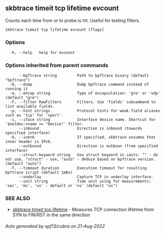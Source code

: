 ## skbtrace timeit tcp lifetime evcount

Counts each time from or to probe is hit. Useful for testing filters.

```
skbtrace timeit tcp lifetime evcount [flags]
```

### Options

```
  -h, --help   help for evcount
```

### Options inherited from parent commands

```
      --bpftrace string         Path to bpftrace binary (default "bpftrace")
  -D, --dump                    Dump bpftrace command instead of running it
  -e, --encap string            Type of encapsulation: 'gre' or 'udp' (default "gre")
  -F, --filter RawFilters       Filters. Use 'fields' subcommand to list available fields.
  -p, --hint strings            Protocol hints for weak field aliases such as 'tcp' for 'sport'.
  -i, --iface string            Interface device name. Shortcut for '$netdev->name == "Device"' filter.
      --inbound                 Direction is inbound (towards specified interface)
  -6, --inet6                   If specified, skbtrace assumes that inner header is IPv6.
      --outbound                Direction is outboun (from specified interface)
      --struct-keyword string   Use struct keyword in casts: "" - do not use, "struct" - use, "auto" - deduce based on bpftrace version. (default "auto")
  -T, --timeout duration        Execution timeout for resulting bpftrace script (default 1m0s)
      --underlay                Capture TCP in underlay interface.
      --unit string             Time unit using for measurements: 'sec', 'ms', 'us' - default or 'ns' (default "us")
```

### SEE ALSO

* [skbtrace timeit tcp lifetime](skbtrace_timeit_tcp_lifetime.md)	 - Measures TCP connection lifetime from SYN to FIN/RST in the same direction

###### Auto generated by spf13/cobra on 21-Aug-2022

